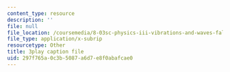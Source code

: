 ```yaml
---
content_type: resource
description: ''
file: null
file_location: /coursemedia/8-03sc-physics-iii-vibrations-and-waves-fall-2016/297f765a0c3b5087a6d7e8f0abafcae0_Dlhma3z57SA.vtt
file_type: application/x-subrip
resourcetype: Other
title: 3play caption file
uid: 297f765a-0c3b-5087-a6d7-e8f0abafcae0
---
```

